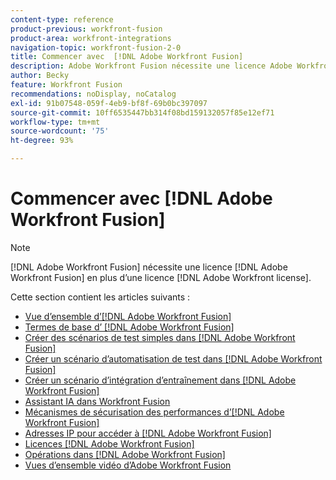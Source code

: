 ```yaml
---
content-type: reference
product-previous: workfront-fusion
product-area: workfront-integrations
navigation-topic: workfront-fusion-2-0
title: Commencer avec  [!DNL Adobe Workfront Fusion]
description: Adobe Workfront Fusion nécessite une licence Adobe Workfront Fusion en plus d’une licence Adobe Workfront.
author: Becky
feature: Workfront Fusion
recommendations: noDisplay, noCatalog
exl-id: 91b07548-059f-4eb9-bf8f-69b0bc397097
source-git-commit: 10ff6535447bb314f08bd159132057f85e12ef71
workflow-type: tm+mt
source-wordcount: '75'
ht-degree: 93%

---
```


# Commencer avec [!DNL Adobe Workfront Fusion]

>[!NOTE]
>
>[!DNL Adobe Workfront Fusion] nécessite une licence [!DNL Adobe Workfront Fusion] en plus d’une licence [!DNL Adobe Workfront license].

Cette section contient les articles suivants :

* [Vue d’ensemble d’[!DNL Adobe Workfront Fusion]](../../workfront-fusion/get-started/workfront-fusion-overview.md)
* [Termes de base d’ [!DNL Adobe Workfront Fusion]](../../workfront-fusion/get-started/basic-terms.md)
* [Créer des scénarios de test simples dans  [!DNL Adobe Workfront Fusion]](/help/quicksilver/workfront-fusion/get-started/build-practice-scenarios/create-practice-scenarios.md)
* [Créer un scénario d’automatisation de test dans [!DNL Adobe Workfront Fusion]](../../workfront-fusion/get-started/create-a-practice-automation-scenario.md)
* [Créer un scénario d’intégration d’entraînement dans  [!DNL Adobe Workfront Fusion]](../../workfront-fusion/get-started/create-a-practice-scenario.md)
* [Assistant IA dans Workfront Fusion](/help/quicksilver/workfront-fusion/get-started/fusion-ai-assistant.md)
* [Mécanismes de sécurisation des performances d’[!DNL Adobe Workfront Fusion]](../../workfront-fusion/get-started/fusion-performance-guardrails.md)
* [Adresses IP pour accéder à  [!DNL Adobe Workfront Fusion]](../../workfront-fusion/get-started/ip-addresses-for-fusion.md)
* [Licences [!DNL Adobe Workfront Fusion]](../../workfront-fusion/get-started/license-automation-vs-integration.md)
* [Opérations dans  [!DNL Adobe Workfront Fusion]](../../workfront-fusion/get-started/operations-in-workfront-fusion.md)
* [Vues d’ensemble vidéo d’Adobe Workfront Fusion](/help/quicksilver/workfront-fusion/get-started/fusion-basics-videos.md)
